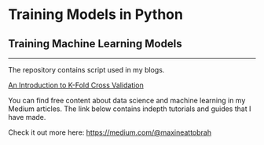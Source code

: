 # Training Models in Python

## Training Machine Learning Models


***

The repository contains script used in my blogs.

[An Introduction to K-Fold Cross Validation](https://medium.com/mlearning-ai/an-introduction-to-k-fold-cross-validation-ad0d9efdae39?sk=8d24d441f71fb02f76d626b750eb5cc4)

You can find free content about data science and machine learning in my Medium articles. The link below contains indepth tutorials and guides that I have made.


Check it out more here: https://medium.com/@maxineattobrah
